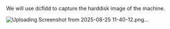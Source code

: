 We will use dcfldd to capture the harddisk image of the machine.

![Uploading Screenshot from 2025-08-25 11-40-12.png…]()
